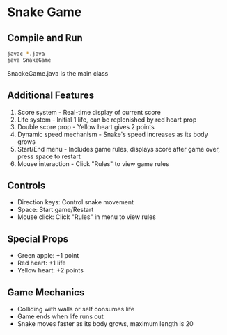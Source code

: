 # Snake Game


## Compile and Run
```bash
javac *.java
java SnakeGame
```
SnackeGame.java is the main class

## Additional Features
1. Score system - Real-time display of current score
2. Life system - Initial 1 life, can be replenished by red heart prop
3. Double score prop - Yellow heart gives 2 points
4. Dynamic speed mechanism - Snake's speed increases as its body grows
5. Start/End menu - Includes game rules, displays score after game over, press space to restart
6. Mouse interaction - Click "Rules" to view game rules

## Controls
- Direction keys: Control snake movement
- Space: Start game/Restart
- Mouse click: Click "Rules" in menu to view rules

## Special Props
- Green apple: +1 point
- Red heart: +1 life
- Yellow heart: +2 points

## Game Mechanics
- Colliding with walls or self consumes life
- Game ends when life runs out
- Snake moves faster as its body grows, maximum length is 20